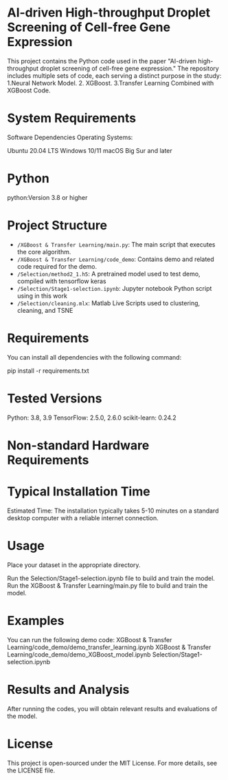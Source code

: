 # AI-driven High-throughput Droplet Screening of Cell-free Gene Expression

This project contains the Python code used in the paper "AI-driven high-throughput droplet screening of cell-free gene expression." The repository includes multiple sets of code, each serving a distinct purpose in the study: 1.Neural Network Model. 2. XGBoost. 3.Transfer Learning Combined with XGBoost Code.

# System Requirements

Software Dependencies Operating Systems:

Ubuntu 20.04 LTS
Windows 10/11
macOS Big Sur and later

# Python

python:Version 3.8 or higher


#  Project Structure

- `/XGBoost & Transfer Learning/main.py`: The main script that executes the core algorithm.
- `/XGBoost & Transfer Learning/code_demo`: Contains demo and related code required for the demo.
- `/Selection/method2_1.h5`: A pretrained model used to test demo, compiled with tensorflow keras
- `/Selection/Stage1-selection.ipynb`: Jupyter notebook Python script using in this work
- `/Selection/cleaning.mlx`: Matlab Live Scripts used to clustering, cleaning, and TSNE

#  Requirements

You can install all dependencies with the following command:

pip install -r requirements.txt


# Tested Versions

Python: 3.8, 3.9
TensorFlow: 2.5.0, 2.6.0
scikit-learn: 0.24.2


# Non-standard Hardware Requirements

# Typical Installation Time

Estimated Time: The installation typically takes 5-10 minutes on a standard desktop computer with a reliable internet connection.


#  Usage

Place your dataset in the appropriate directory.

Run the Selection/Stage1-selection.ipynb file to build and train the  model.
Run the XGBoost & Transfer Learning/main.py file to build and train the  model.



#  Examples

You can run the following demo code:
XGBoost & Transfer Learning/code_demo/demo_transfer_learning.ipynb
XGBoost & Transfer Learning/code_demo/demo_XGBoost_model.ipynb
Selection/Stage1-selection.ipynb


# Results and Analysis
After running the codes, you will obtain relevant results and evaluations of the model.


# License
This project is open-sourced under the MIT License. For more details, see the LICENSE file.
